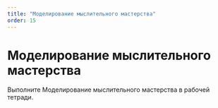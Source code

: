 ```yaml
---
title: "Моделирование мыслительного мастерства"
order: 15
---
```


# Моделирование мыслительного мастерства

Выполните Моделирование мыслительного мастерства в рабочей тетради.